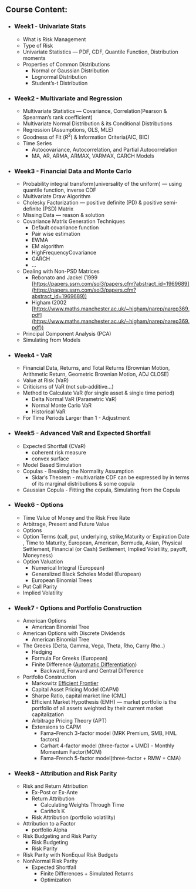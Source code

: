 ## Course Content:
- ### Week1 - Univariate Stats
    - What is Risk Management
    - Type of Risk
    - Univariate Statistics — PDF, CDF, Quantile Function, Distribution moments
    - Properties of Common Distributions
        - Normal or Gaussian Distribution
        - Lognormal Distribution
        - Student’s-t Distribution
- ### Week2 -  Multivariate and Regression
    - Multivariate Statistics — Covariance, Correlation(Pearson & Spearman’s rank coefficient)
    - Multivariate Normal Distribution & its Conditional Distributions
    - Regression (Assumptions, OLS, MLE)
    - Goodness of Fit ($R^2$) & Information Criteria(AIC, BIC)
    - Time Series
        - Autocovariance, Autocorrelation, and Partial Autocorrelation
        - MA, AR, ARMA, ARMAX, VARMAX, GARCH Models
- ### Week3 - Financial Data and Monte Carlo
    - Probability integral transform(universality of the uniform) — using quantile function, inverse CDF
    - Multivariate Draw Algorithm
    - Cholesky Factorization — positive definite (PD) & positive semi-definite (PSD) Matrix
    - Missing Data —  reason & solution
    - Covariance Matrix Generation Techniques
        - Default covariance function
        - Pair wise estimation
        - EWMA
        - EM algorithm
        - HighFrequencyCovariance
        - GARCH
        - …
    - Dealing with Non-PSD Matrices
        - Rebonato and Jackel (1999 [https://papers.ssrn.com/sol3/papers.cfm?abstract_id=1969689](https://papers.ssrn.com/sol3/papers.cfm?abstract_id=1969689))
        - Higham (2002 [https://www.maths.manchester.ac.uk/~higham/narep/narep369.pdf](https://www.maths.manchester.ac.uk/~higham/narep/narep369.pdf))
    - Principal Component Analysis (PCA)
    - Simulating from Models
- ### Week4 - VaR
    - Financial Data, Returns, and Total Returns (Brownian Motion, Arithmetic Return, Geometric Brownian Motion, ADJ CLOSE)
    - Value at Risk (VaR)
    - Criticisms of VaR (not sub-additive…)
    - Method to Calculate VaR (for single asset & single time period)
        - Delta Normal VaR (Parametric VaR)
        - Normal Monte Carlo VaR
        - Historical VaR
    - For Time Periods Larger than 1 - Adjustment
- ### Week5 - Advanced VaR and Expected Shortfall
    - Expected Shortfall (CVaR)
        - coherent risk measure
        - convex surface
    - Model Based Simulation
    - Copulas - Breaking the Normality Assumption
        - Sklar’s Theorem - multivariate CDF can be expressed by in terms of its marginal distributions & some copula
    - Gaussian Copula - Fitting the copula, Simulating from the Copula
- ### Week6 - Options
    - Time Value of Money and the Risk Free Rate
    - Arbitrage, Present and Future Value
    - Options
    - Option Terms (call, put, underlying, strike,Maturity or Expiration Date
    , Time to Maturity, European, American, Bermuda, Asian, Physical Settlement, Financial (or Cash) Settlement, Implied Volatility, payoff, Moneyness)
    - Option Valuation
        - Numerical Integral (European)
        - Generalized Black Scholes Model (European)
        - European Binomial Trees
    - Put Call Parity
    - Implied Volatility
- ### Week7 - Options and Portfolio Construction
    - American Options
        - American Binomial Tree
    - American Options with Discrete Dividends
        - American Binomial Tree
    - The Greeks (Delta, Gamma, Vega, Theta, Rho, Carry Rho..)
        - Hedging
        - Formula For Greeks (European)
        - Finite Difference ([Automatic Differentiation](https://en.wikipedia.org/wiki/Automatic_differentiation))
            - Backward, Forward and Central Difference
    - Portfolio Construction
        - Markowitz [Efficient Frontier](https://en.wikipedia.org/wiki/Modern_portfolio_theory)
        - Capital Asset Pricing Model (CAPM)
        - Sharpe Ratio, capital market line (CML)
        - Efficient Market Hypothesis (EMH) — market portfolio is the portfolio of all assets weighted by their current market capitalization
        - Arbitrage Pricing Theory (APT)
        - Extensions to CAPM
            - Fama–French 3-factor model (MRK Premium, SMB, HML factors)
            - Carhart 4-factor model (three-factor + UMD) - Monthly Momentum Factor(MOM)
            - Fama–French 5-factor model(three-factor + RMW + CMA)
- ### Week8 - Attribution and Risk Parity
    - Risk and Return Attribution
        - Ex-Post or Ex-Ante
        - Return Attribution
            - Calculating Weights Through Time
            - Cariño’s K
        - Risk Attribution (portfolio volatility)
    - Attribution to a Factor
        - portfolio Alpha
    - Risk Budgeting and Risk Parity
        - Risk Budgeting
        - Risk Parity
    - Risk Parity with NonEqual Risk Budgets
    - NonNormal Risk Parity
        - Expected Shortfall
            - Finite Differences + Simulated Returns
            - Optimization